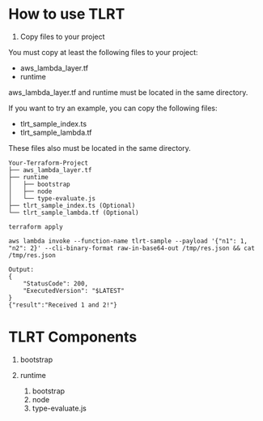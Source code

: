# How to use TLRT

1. Copy files to your project

You must copy at least the following files to your project:
- aws_lambda_layer.tf
- runtime

aws_lambda_layer.tf and runtime must be located in the same directory.

If you want to try an example, you can copy the following files:
- tlrt_sample_index.ts
- tlrt_sample_lambda.tf

These files also must be located in the same directory.

```shell
Your-Terraform-Project
├── aws_lambda_layer.tf
├── runtime
│   ├── bootstrap
│   ├── node
│   └── type-evaluate.js
├── tlrt_sample_index.ts (Optional)
└── tlrt_sample_lambda.tf (Optional)
```

```shell
terraform apply

aws lambda invoke --function-name tlrt-sample --payload '{"n1": 1, "n2": 2}' --cli-binary-format raw-in-base64-out /tmp/res.json && cat /tmp/res.json

Output:
{
    "StatusCode": 200,
    "ExecutedVersion": "$LATEST"
}
{"result":"Received 1 and 2!"}
```

# TLRT Components

1. bootstrap

2. runtime
   1. bootstrap
   2. node
   3. type-evaluate.js